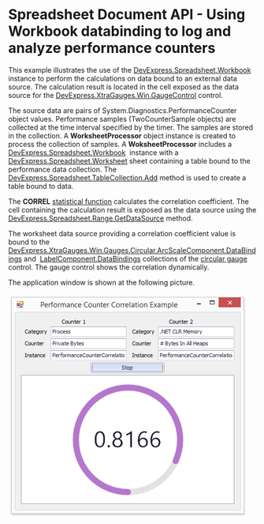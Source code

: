 # Spreadsheet Document API - Using Workbook databinding to log and analyze performance counters


<p>This example illustrates the use of the <a href="http://help.devexpress.com/#DocumentServer/clsDevExpressSpreadsheetWorkbooktopic">DevExpress.Spreadsheet.Workbook</a> instance to perform the calculations on data bound to an external data source. The calculation result is located in the cell exposed as the data source for the <a href="http://help.devexpress.com/#WindowsForms/clsDevExpressXtraGaugesWinGaugeControltopic">DevExpress.XtraGauges.Win.GaugeControl</a> control.</p>
<p>The source data are pairs of System.Diagnostics.PerformanceCounter object values. Performance samples (TwoCounterSample objects) are collected at the time interval specified by the timer. The samples are stored in the collection. A <strong>WorksheetProcessor</strong> object instance is created to process the collection of samples. A <strong>WoksheetProcessor</strong> includes a <a href="http://help.devexpress.com/#DocumentServer/clsDevExpressSpreadsheetWorkbooktopic">DevExpress.Spreadsheet.Workbook</a>  instance with a <a href="http://help.devexpress.com/#CoreLibraries/clsDevExpressSpreadsheetWorksheettopic">DevExpress.Spreadsheet.Worksheet</a> sheet containing a table bound to the performance data collection. The <a href="http://help.devexpress.com/#CoreLibraries/DevExpressSpreadsheetTableCollection_Addtopic">DevExpress.Spreadsheet.TableCollection.Add</a> method is used to create a table bound to data.</p>
<p>The <strong>CORREL</strong> <a href="http://help.devexpress.com/#DocumentServer/CustomDocument15067">statistical function</a> calculates the correlation coefficient. The cell containing the calculation result is exposed as the data source using the <a href="http://help.devexpress.com/#CoreLibraries/DevExpressSpreadsheetRange_GetDataSourcetopic">DevExpress.Spreadsheet.Range.GetDataSource</a> method.</p>
<p>The worksheet data source providing a correlation coefficient value is bound to the <a href="http://help.devexpress.com/#WindowsForms/DevExpressXtraGaugesWinGaugesCircularArcScaleComponent_DataBindingstopic">DevExpress.XtraGauges.Win.Gauges.Circular.ArcScaleComponent.DataBindings</a> and  <a href="http://help.devexpress.com/#WindowsForms/DevExpressXtraGaugesWinBaseLabelComponent_DataBindingstopic">LabelComponent.DataBindings</a> collections of the <a href="http://help.devexpress.com/#WindowsForms/CustomDocument18225">circular gauge</a> control. The gauge control shows the correlation dynamically.</p>
<p>The application window is shown at the following picture.<br><br><img src="https://raw.githubusercontent.com/DevExpress-Examples/document-server-using-workbook-databinding-to-log-and-analyze-performance-counters-t520862/17.1.3+/media/18d40212-460e-11e7-80c0-00155d624807.png"></p>
<br/>
